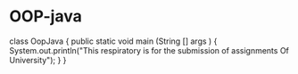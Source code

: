 # OOP-java
class OopJava {
  public static void main (String [] args )
{
   System.out.println("This respiratory is for the submission of assignments
Of University");
}
}
